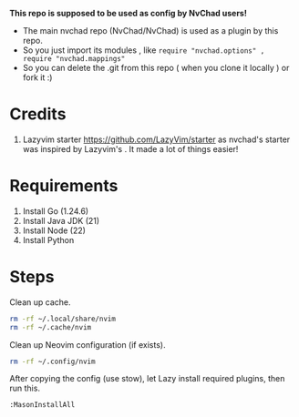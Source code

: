 **This repo is supposed to be used as config by NvChad users!**

- The main nvchad repo (NvChad/NvChad) is used as a plugin by this repo.
- So you just import its modules , like `require "nvchad.options" , require "nvchad.mappings"`
- So you can delete the .git from this repo ( when you clone it locally ) or fork it :)

# Credits

1. Lazyvim starter https://github.com/LazyVim/starter as nvchad's starter was inspired by Lazyvim's . It made a lot of things easier!

# Requirements

1. Install Go (1.24.6)
2. Install Java JDK (21)
3. Install Node (22)
4. Install Python

# Steps

Clean up cache.

```bash
rm -rf ~/.local/share/nvim
rm -rf ~/.cache/nvim
```

Clean up Neovim configuration (if exists).

```bash
rm -rf ~/.config/nvim
```

After copying the config (use stow), let Lazy install required plugins, then run this.

```bash
:MasonInstallAll
```
